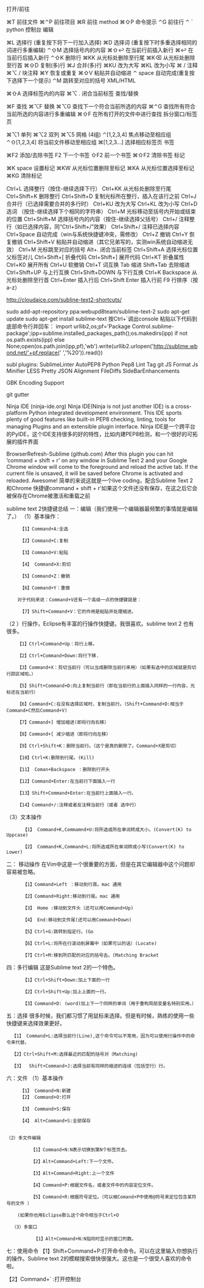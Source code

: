打开/前往

⌘T   前往文件
⌘⌃P  前往项目
⌘R   前往 method
⌘⇧P  命令提示
⌃G   前往行
⌃ `  python 控制台
编辑

⌘L   选择行 (重复按下将下一行加入选择)
⌘D   选择词 (重复按下时多重选择相同的词进行多重编辑)
⌃⇧M  选择括号内的内容
⌘⇧↩  在当前行前插入新行
⌘↩   在当前行后插入新行
⌃⇧K  删除行
⌘KK  从光标处删除至行尾
⌘K⌫  从光标处删除至行首
⌘⇧D  复制(多)行
⌘J   合并(多)行
⌘KU  改为大写
⌘KL  改为小写
⌘ /  注释
⌘⌥ /   块注释
⌘Y   恢复或重复
⌘⇧V  粘贴并自动缩进
⌃ space  自动完成(重复按下选择下一个提示)
⌃M   跳转至对应的括号
XML/HTML

⌘⇧A  选择标签内的内容
⌘⌥ .   闭合当前标签
查找/替换

⌘F   查找
⌘⌥F  替换
⌘⌥G  查找下一个符合当前所选的内容
⌘⌃G  查找所有符合当前所选的内容进行多重编辑
⌘⇧F  在所有打开的文件中进行查找
拆分窗口/标签页

⌘⌥1  单列
⌘⌥2  双列
⌘⌥5  网格 (4组)
⌃[1,2,3,4]   焦点移动至相应组
⌃⇧[1,2,3,4]  将当前文件移动至相应组
⌘[1,2,3…]  选择相应标签页
书签

⌘F2  添加/去除书签
F2   下一个书签
⇧F2  前一个书签
⌘⇧F2   清除书签
标记

⌘K space   设置标记
⌘KW  从光标位置删除至标记
⌘KA  从光标位置选择至标记
⌘KG  清除标记


Ctrl+L 选择整行（按住-继续选择下行）
Ctrl+KK 从光标处删除至行尾
Ctrl+Shift+K 删除整行
Ctrl+Shift+D 复制光标所在整行，插入在该行之前
Ctrl+J 合并行（已选择需要合并的多行时）
Ctrl+KU 改为大写
Ctrl+KL 改为小写
Ctrl+D 选词 （按住-继续选择下个相同的字符串）
Ctrl+M 光标移动至括号内开始或结束的位置
Ctrl+Shift+M 选择括号内的内容（按住-继续选择父括号）
Ctrl+/ 注释整行（如已选择内容，同“Ctrl+Shift+/”效果）
Ctrl+Shift+/ 注释已选择内容
Ctrl+Space 自动完成（win与系统快捷键冲突，需修改）
Ctrl+Z 撤销
Ctrl+Y 恢复撤销
Ctrl+Shift+V 粘贴并自动缩进（其它兄弟写的，实测win系统自动缩进无效）
Ctrl+M 光标跳至对应的括号
Alt+. 闭合当前标签
Ctrl+Shift+A 选择光标位置父标签对儿
Ctrl+Shift+[ 折叠代码
Ctrl+Shift+] 展开代码
Ctrl+KT 折叠属性
Ctrl+K0 展开所有
Ctrl+U 软撤销
Ctrl+T 词互换
Tab 缩进
Shift+Tab 去除缩进
Ctrl+Shift+UP 与上行互换
Ctrl+Shift+DOWN 与下行互换
Ctrl+K Backspace 从光标处删除至行首
Ctrl+Enter 插入行后
Ctrl+Shift Enter 插入行前
F9 行排序（按a-z）

http://cloudaice.com/subline-text2-shortcuts/

sudo add-apt-repository ppa:webupd8team/sublime-text-2
sudo apt-get update
sudo apt-get install sublime-text
按Ctrl+`调出console
粘贴以下代码到底部命令行并回车：
import urllib2,os;pf='Package Control.sublime-package';ipp=sublime.installed_packages_path();os.makedirs(ipp) if not os.path.exists(ipp) else None;open(os.path.join(ipp,pf),'wb').write(urllib2.urlopen('http://sublime.wbond.net/'+pf.replace(' ','%20')).read())

subl plugins:
SublimeLinter
AutoPEP8
Python Pep8 Lint
Tag
git
JS Format
Js Minifier
LESS
Pretty JSON
Alignment
FileDiffs
SideBarEnhancements

GBK Encoding Support

git gutter

Ninja IDE (ninja-ide.org)
Ninja IDE(Ninja is not just another IDE) is a cross-platform Python integrated development environment. This IDE sports plenty of good features like built-in PEP8 checking,  linting, tools for managing Plugins and an extensible plugin interface.
Ninja IDE是一个跨平台的PyIDE，这个IDE支持很多的好的特性，比如内建PEP8检测，和一个很好的可拓展的插件界面

BrowserRefresh-Sublime (github.com)
After this plugin you can hit ‘command + shift + r’ on any window in Sublime Text 2 and your Google Chrome window will come to the foreground and reload the active tab. If the current file is unsaved, it
 will be saved before Chrome is activated and reloaded. Awesome!
简单的来说这就是一个live coding，配合Sublime Text 2 和Chrome 快捷键command + shift + r’如果这个文件还没有保存，在这之后它会被保存在Chrome被激活和重载之前



 sublime text 2快捷键总结
一：编辑（我们使用一个编辑器最频繁的事情就是编辑了。）
   （1）基本操作：

         【1】Command+A:全选

         【2】Command+C:复制

         【3】Command+V:粘贴

         【4】 Command+X:剪切

         【5】Command+Z：撤销

         【6】Command+Y：重做

        对于代码来说：Command+V还有一个高级一点的快捷键就是：

         【7】Shift+Command+V：它的作用是粘贴并处理缩进。

  （2 ）行操作，Eclipse有丰富的行操作快捷键。我很喜欢。sublime text 2 也有很多。

        【1】Ctrl+Command+Up：将行上移。

        【2】Ctrl+Command+Down:将行下移.

        【3】Command+X：剪切当前行（可以当成删除当前行来用）（如果有选中的区域就是剪切行踪区域啦。）

        【5】Shift+Command+D:向上复制当前行（即在当前行的上面插入同样的一行内容，光标还在当前行）

        【6】Command+C:在没有选择区域时，复制当前行。（Shift+Command+D:相当于Command+C然后Command+V)

        【7】Command+] 增加缩进(即将行向右移）

        【8】Command+[ 减少缩进（即将行向左移）

        【9】Ctrl+Shift+K：删除当前行。（这个是真的删除了。Command+X是剪切）

        【10】Ctrl+K:删除到行尾。(Kill)

        【11】 Coman+Backspace ：删除到行开头

        【12】Command+Enter:在当前行下面插入一行

        【13】Shift+Command+Enter:在当前行上面插入一行。

        【14】Command+/:注释或者反注释当前行（或者 选中行）

   （3）文本操作

          【1】 Command+K,Commamnd+U:将所选或所在单词转成大小。(Convert(K) to Uppcase)

          【2】 Command+K,Command+L:将所选或所在单词转成小写(Convert(K) to Lower)


 二： 移动操作
 在Vim中这是一个很重要的方面，但是在其它编辑器中这个问题却容易被忽略。

          【1】Command+Left ：移动到行首。mac 通用

          【2】Command+Right:移动到行尾。mac 通用

          【3】 Home :移动到文件头（还可以用Command+Up)

          【4】 End:移动到文件尾(还可以用Command+Down)

          【5】Ctrl+G:跳转到指定行。(Go

          【6】Ctrl+L:将所在行滚动到屏幕中（如果可以的话）(Locate)

          【7】Ctrl+M:移到所匹配的对应的括号去。(Matching Bracket


四：多行编辑
这是Sublime text 2的一个特色。

          【1】Ctrl+Shift+Down:加上下面的一行

          【2】Ctrl+Shift+Up:加上上面的一行。

          【3】Command+D: (word)加上下一个同样的单词（用于重构局部变量名特别实用。）

五：选择
      很多时候，我们都习惯了用鼠标来选择。但是有时候，熟练的使用一些快捷键来选择效果更好。

      【1】 Command+L:选择当前行(Line),这个命令可以不常用，因为可以使用行操作中的命令来代替。

      【2】Ctrl+Shift+M:选择最近的匹配的括号对（Matching)

      【3】  Shift+Command+J:选择当前有同样的缩进的连续（包括空行）行。

六：文件
     （1）基本操作

         【1】 Command+N:新建
         【2】 Command+O:打开

         【3】 Command+S:保存

         【4】 Alt+Command+S:全部保存


    （2）多文件编辑

             【1】Command+N:N表示切换到第N个标签页去。

             【2】Alt+Command+Left:下一个文件。

             【3】Alt+Command+Right:上一个文件

             【4】Command+P:根据文件名，或者文件中的内容定位文件。

             【5】Command+R:根据符号定位。（可以根Comand+P中使用@符号来定位包含某符号的文件 ）

        (如果你也用Eclipse那么这个命令相当于Ctrl+O

      （3）多窗口

              【1】Alt+Command+N:N指同时显示的窗口列数。


七：使用命令
   【1】Shift+Command+P:打开命令命令。可以在这里输入你想执行的操作。Sublime text 2的模糊搜索很快很强大。这也是一个很受人喜欢的命令啦。

   【2】Command+` :打开控制台
